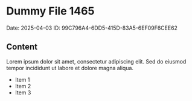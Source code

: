 # Dummy File 1465

Date: 2025-04-03
ID: 99C796A4-6DD5-415D-83A5-6EF09F6CEE62

## Content

Lorem ipsum dolor sit amet, consectetur adipiscing elit.
Sed do eiusmod tempor incididunt ut labore et dolore magna aliqua.

* Item 1
* Item 2
* Item 3

